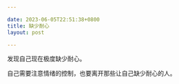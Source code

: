 ```yaml
---

date: 2023-06-05T22:51:38+0800
title: 缺少耐心
layout: post

---
```


发现自己现在极度缺少耐心。

自己需要注意情绪的控制，也要离开那些让自己缺少耐心的人。
